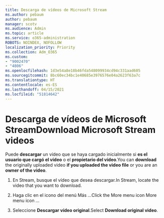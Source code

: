 ```yaml
---
title: Descarga de vídeos de Microsoft Stream
ms.author: pebaum
author: pebaum
manager: scotv
ms.audience: Admin
ms.topic: article
ms.service: o365-administration
ROBOTS: NOINDEX, NOFOLLOW
localization_priority: Priority
ms.collection: Adm_O365
ms.custom:
- "9002470"
- "4806"
ms.openlocfilehash: 1d3e54a8e18b46fda548099934cd94c331aad605
ms.sourcegitcommit: 8bc60ec34bc1e40685e3976576e04a2623f63a7c
ms.translationtype: HT
ms.contentlocale: es-ES
ms.lasthandoff: 04/15/2021
ms.locfileid: "51814642"
---
```

# <a name="download-microsoft-stream-videos"></a><span data-ttu-id="2a62f-102">Descarga de vídeos de Microsoft Stream</span><span class="sxs-lookup"><span data-stu-id="2a62f-102">Download Microsoft Stream videos</span></span>

<span data-ttu-id="2a62f-103">Puede **descargar** un vídeo que se haya cargado inicialmente si **es el usuario que cargó el vídeo** o el **propietario del vídeo**.</span><span class="sxs-lookup"><span data-stu-id="2a62f-103">You can **download** the originally uploaded video **if you uploaded the video file** or you are an **owner of the video**.</span></span>

1. <span data-ttu-id="2a62f-104">En Stream, busque el vídeo que desea descargar.</span><span class="sxs-lookup"><span data-stu-id="2a62f-104">In Stream, locate the video that you want to download.</span></span>

2. <span data-ttu-id="2a62f-105">Haga clic en el icono del menú Más *...*</span><span class="sxs-lookup"><span data-stu-id="2a62f-105">Click the More menu icon More menu icon *...*</span></span>

3. <span data-ttu-id="2a62f-106">Seleccione **Descargar vídeo original**.</span><span class="sxs-lookup"><span data-stu-id="2a62f-106">Select **Download original video**.</span></span>
